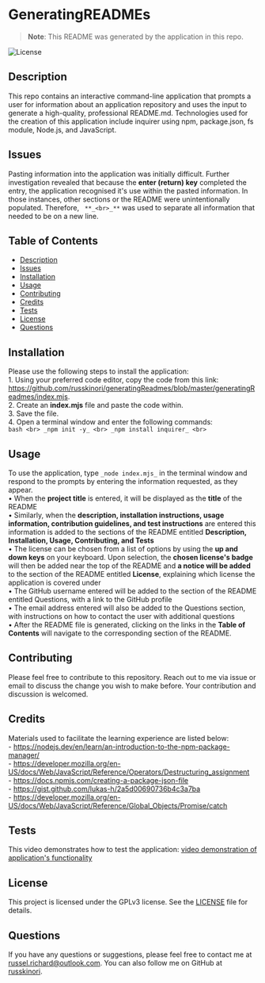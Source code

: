 
# GeneratingREADMEs

> **Note**: This README was generated by the application in this repo.


![License](https://img.shields.io/badge/License-GPLv3-blue.svg)

## Description

This repo contains an interactive command-line application that prompts a user for information about an application repository and uses the input to generate a high-quality, professional README.md. Technologies used for the creation of this application include inquirer using npm, package.json, fs module, Node.js, and JavaScript. 

## Issues

Pasting information into the application was initially difficult. Further investigation revealed that because the **enter (return) key** completed the entry, the application recognised it's use within the pasted information. In those instances, other sections or the README were unintentionally populated. Therefore, ``` **_<br>_**``` was used to separate all information that needed to be on a new line.

## Table of Contents
- [Description](#description)
- [Issues](#issues)
- [Installation](#installation)
- [Usage](#usage)
- [Contributing](#contributing)
- [Credits](#credits)
- [Tests](#tests)
- [License](#license)
- [Questions](#questions)

## Installation

Please use the following steps to install the application: <br> 1. Using your preferred code editor, copy the code from this link: https://github.com/russkinori/generatingReadmes/blob/master/generatingReadmes/index.mjs. <br> 2. Create an **index.mjs** file and paste the code within. <br> 3. Save the file. <br> 4. Open a terminal window and enter the following commands: <br> ``` bash <br> _npm init -y_ <br> _npm install inquirer_ <br> ```

## Usage

To use the application, type ``` _node index.mjs_ ``` in the terminal window and respond to the prompts by entering the information requested, as they appear. <br> • When the **project title** is entered, it will be displayed as the **title** of the README  <br> • Similarly, when the **description, installation instructions, usage information, contribution guidelines, and test instructions**  are entered this information is added to the sections of the README entitled **Description, Installation, Usage, Contributing, and Tests**  <br> • The license can be chosen  from a list of options by using the **up and down keys** on your keyboard. Upon selection, the **chosen license's badge** will then be added near the top of the README and **a notice will be added** to the section of the README entitled **License**, explaining which license the application is covered under  <br> • The GitHub username entered will be added to the section of the README entitled Questions, with a link to the GitHub profile <br> • The email address entered will also be added to the Questions section, with instructions on how to contact the user with additional questions  <br> • After the README file is generated, clicking on the links in the **Table of Contents** will navigate to the corresponding section of the README.

## Contributing

Please feel free to contribute to this repository. Reach out to me  via issue or email to discuss the change you wish to make before. Your contribution and discussion is welcomed.

## Credits

Materials used to facilitate the learning experience are listed below:  <br> - https://nodejs.dev/en/learn/an-introduction-to-the-npm-package-manager/ <br> - https://developer.mozilla.org/en-US/docs/Web/JavaScript/Reference/Operators/Destructuring_assignment <br> - https://docs.npmjs.com/creating-a-package-json-file <br> - https://gist.github.com/lukas-h/2a5d00690736b4c3a7ba <br> - https://developer.mozilla.org/en-US/docs/Web/JavaScript/Reference/Global_Objects/Promise/catch

## Tests

This video demonstrates how to test the application: [video demonstration of application's functionality](./assets/video-demonstration.webm)

## License

This project is licensed under the GPLv3 license. See the [LICENSE](LICENSE) file for details.

## Questions

If you have any questions or suggestions, please feel free to contact me at russel.richard@outlook.com. You can also follow me on GitHub at [russkinori](https://github.com/russkinori).
  